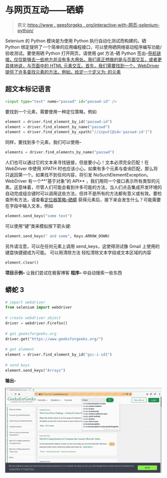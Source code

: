 # 与网页互动——硒蟒

> 原文:[https://www . geesforgeks . org/interactive-with-网页-selenium-python/](https://www.geeksforgeeks.org/interacting-with-webpage-selenium-python/)

Selenium 的 Python 模块是为使用 Python 执行自动化测试而构建的。硒 Python 绑定提供了一个简单的应用编程接口，可以使用硒网络驱动程序编写功能/验收测试。要使用硒 Python 打开网页，请使用 get 方法-硒 Python 签出–[导航链接。仅仅能够去一些地方并没有多大用处。我们真正想做的是与页面交互，或者更具体地说，与页面中的 HTML 元素交互。首先，我们需要找到一个。WebDriver 提供了许多查找元素的方法。例如，给定一个定义为:
的元素](https://www.geeksforgeeks.org/navigating-links-using-get-method-selenium-python/)

## 超文本标记语言

```py
<input type="text" name="passwd" id="passwd-id" />
```

要找到一个元素，需要使用一种定位策略，例如

```py
element = driver.find_element_by_id("passwd-id")
element = driver.find_element_by_name("passwd")
element = driver.find_element_by_xpath("//input[@id='passwd-id']")

```

同样，要找到多个元素，我们可以使用–

```py
elements = driver.find_elements_by_name("passwd")

```

人们也可以通过它的文本来寻找链接，但是要小心！文本必须完全匹配！在 WebDriver 中使用 XPATH 时也应该小心。如果有多个元素与查询匹配，那么将只返回第一个。如果找不到任何内容，将引发 NoSuchElementException。
WebDriver 有一个**“基于对象”的 API** ，我们用同一个接口表示所有类型的元素。这意味着，尽管人们可能会看到许多可能的方法，当人们点击集成开发环境的自动完成组合键时可以调用这些方法，但并不是所有的方法都有意义或有效。要检查所有方法，请查看[定位器策略–硒蟒](https://www.geeksforgeeks.org/locator-strategies-selenium-python/)
获得元素后，接下来会发生什么？可能需要在字段中输入文本，例如

```py
element.send_keys("some text")

```

可以使用“键”类来模拟按下箭头键:

```py
element.send_keys(" and some", Keys.ARROW_DOWN)

```

另外请注意，可以在任何元素上调用 send_keys，这使得测试像 Gmail 上使用的键盘快捷键成为可能。
可以用清除方法
轻松清除文本字段或文本区域的内容

```py
element.clear()

```

**项目示例–**
让我们尝试在极客博客
**程序–**
中自动搜索一些东西

## 蟒蛇 3

```py
# import webdriver
from selenium import webdriver

# create webdriver object
driver = webdriver.Firefox()

# get geeksforgeeks.org
driver.get("https://www.geeksforgeeks.org/")

# get element
element = driver.find_element_by_id("gsc-i-id1")

# send keys
element.send_keys("Arrays")
```

**输出-**

![Interacting-with-Webpage-Selenium-Python](img/f064e7f56f429846a660c5a31e94c214.png)